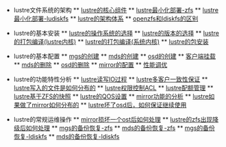 * lustre文件系统的架构
 ** [lustre的核心组件](architecture/core)
 ** [lustre最小化部署-zfs](architecture/smallinstall)
 ** [lustre最小化部署-ludiskfs](architecture/smallinstallludisk)
 ** [lustre的架构体系](architecture/lustrearch)
 ** [openzfs和ldiskfs的区别](architecture/lfsvszfs)

* lustre的基本安装
 ** [lustre的操作系统的选择](install/os)
 ** [lustre的版本的选择](install/lustreversion)
 ** [lustre的打包编译(lustre内核)](install/buildrpm)
 ** [lustre的打包编译(系统内核)](install/buildrpmoskernel)
 ** [lustre的包安装](install/installrpm)

* lustre的基本配置
 ** [mgs的创建](configure/mgscreate)
 ** [mds的创建](configure/mdscreate)
 ** [osd的创建](configure/osdcreate)
 ** [客户端挂载](configure/clientcreate)
 ** [mds的删除](configure/mdsremove)
 ** [osd的删除](configure/osdremove)
 ** [mirror的配置](configure/mirrorconfig)
 ** [性能调优](configure/performance)

* lustre的功能特性分析
 ** [lustre读写IO过程](sourcecode/IOprocess)
 ** [lustre多客户一致性保证](sourcecode/clientcache)
 ** [lustre写入的文件是如何分布的](feature/filelayout)
 ** [lustre权限控制ACL](feature/fsACL)
 ** [lustre配额管理](feature/quota)
 ** [lustre基于ZFS的快照](feature/ZFS-snapshot)
 ** [lustre的QOS设置](feature/qos)
 ** [mirror功能的分析]()
 ** [lustre如果做了mirror如何分布的]()
 ** [lustre坏了osd后，如何保证继续使用]()

* lustre的常规运维操作
 ** [mirror损坏一个ost后如何处理]()
 ** [lustre的zfs出现降级后如何处理]()
 ** [mgs的备份恢复-zfs](operation/zfsmgsbackup)
 ** [mds的备份恢复-zfs](operation/zfsmdsbackup)
 ** [mgs的备份恢复-ldiskfs](operation/ldiskfsmgsbackup.md)
 ** [mds的备份恢复-ldiskfs](operation/ldiskfsmdsbackup.md)
